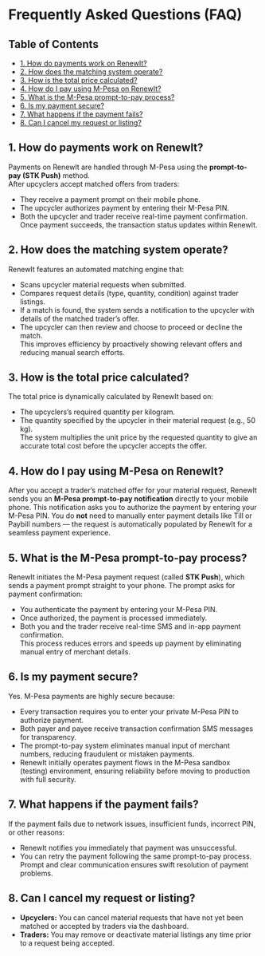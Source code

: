 # Frequently Asked Questions (FAQ)

## Table of Contents

- [1. How do payments work on RenewIt?](#1-how-do-payments-work-on-renewit)
- [2. How does the matching system operate?](#2-how-does-the-matching-system-operate)
- [3. How is the total price calculated?](#3-how-is-the-total-price-calculated)
- [4. How do I pay using M-Pesa on RenewIt?](#4-how-do-i-pay-using-m-pesa-on-renewit)
- [5. What is the M-Pesa prompt-to-pay process?](#5-what-is-the-m-pesa-prompt-to-pay-process)
- [6. Is my payment secure?](#6-is-my-payment-secure)
- [7. What happens if the payment fails?](#7-what-happens-if-the-payment-fails)
- [8. Can I cancel my request or listing?](#8-can-i-cancel-my-request-or-listing)

## 1. How do payments work on RenewIt?

Payments on RenewIt are handled through M-Pesa using the **prompt-to-pay (STK Push)** method.  
After upcyclers accept matched offers from traders:  
- They receive a payment prompt on their mobile phone.  
- The upcycler authorizes payment by entering their M-Pesa PIN.  
- Both the upcycler and trader receive real-time payment confirmation.  
Once payment succeeds, the transaction status updates within RenewIt.

## 2. How does the matching system operate?

RenewIt features an automated matching engine that:  
- Scans upcycler material requests when submitted.  
- Compares request details (type, quantity, condition) against trader listings.  
- If a match is found, the system sends a notification to the upcycler with details of the matched trader’s offer.  
- The upcycler can then review and choose to proceed or decline the match.  
This improves efficiency by proactively showing relevant offers and reducing manual search efforts.

## 3. How is the total price calculated?

The total price is dynamically calculated by RenewIt based on:  
- The upcyclers’s required quantity per kilogram.  
- The quantity specified by the upcycler in their material request (e.g., 50 kg).  
The system multiplies the unit price by the requested quantity to give an accurate total cost before the upcycler accepts the offer.

## 4. How do I pay using M-Pesa on RenewIt?

After you accept a trader’s matched offer for your material request, RenewIt sends you an **M-Pesa prompt-to-pay notification** directly to your mobile phone. This notification asks you to authorize the payment by entering your M-Pesa PIN. You do **not** need to manually enter payment details like Till or Paybill numbers — the request is automatically populated by RenewIt for a seamless payment experience.

## 5. What is the M-Pesa prompt-to-pay process?

RenewIt initiates the M-Pesa payment request (called **STK Push**), which sends a payment prompt straight to your phone. The prompt asks for payment confirmation:  
- You authenticate the payment by entering your M-Pesa PIN.  
- Once authorized, the payment is processed immediately.  
- Both you and the trader receive real-time SMS and in-app payment confirmation.  
This process reduces errors and speeds up payment by eliminating manual entry of merchant details.

## 6. Is my payment secure?

Yes. M-Pesa payments are highly secure because:  
- Every transaction requires you to enter your private M-Pesa PIN to authorize payment.  
- Both payer and payee receive transaction confirmation SMS messages for transparency.  
- The prompt-to-pay system eliminates manual input of merchant numbers, reducing fraudulent or mistaken payments.  
- RenewIt initially operates payment flows in the M-Pesa sandbox (testing) environment, ensuring reliability before moving to production with full security.

## 7. What happens if the payment fails?

If the payment fails due to network issues, insufficient funds, incorrect PIN, or other reasons:  
- RenewIt notifies you immediately that payment was unsuccessful.  
- You can retry the payment following the same prompt-to-pay process.  
Prompt and clear communication ensures swift resolution of payment problems.

## 8. Can I cancel my request or listing?

- **Upcyclers:** You can cancel material requests that have not yet been matched or accepted by traders via the dashboard.  
- **Traders:** You may remove or deactivate material listings any time prior to a request being accepted.
